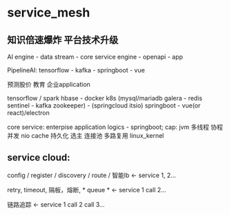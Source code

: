 # service_mesh

## 知识倍速爆炸  平台技术升级  

AI engine - data stream - core service engine - openapi - app 

PipelineAI: tensorflow - kafka - springboot - vue

预测股价 教育 企业application


tensorflow / spark hbase - docker k8s (mysql/mariadb galera - redis sentinel - kafka zookeeper)  - (springcloud itsio) springboot - vue(or react)/electron

core service: enterpise application logics - springboot; cap: jvm 多线程 协程 并发 nio cache 持久化 选主 连接池 多路复用  linux_kernel



## service cloud:

config / register / discovery / route / 智能lb <- service 1, 2...

retry, timeout, 隔板，熔断, * queue * <- service 1 call 2...

链路追踪 <- service 1 call 2 call 3...

